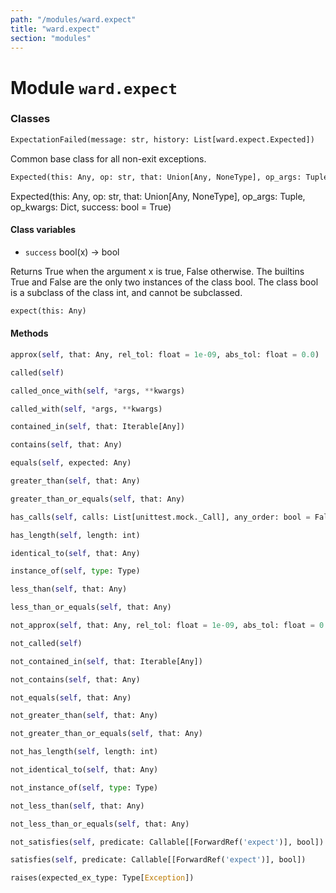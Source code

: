 ```yaml
---
path: "/modules/ward.expect"
title: "ward.expect"
section: "modules"
---
```


Module `ward.expect`
==================

### Classes

```python
ExpectationFailed(message: str, history: List[ward.expect.Expected])
```
Common base class for all non-exit exceptions.

```python
Expected(this: Any, op: str, that: Union[Any, NoneType], op_args: Tuple, op_kwargs: Dict, success: bool = True)
```
Expected(this: Any, op: str, that: Union[Any, NoneType], op_args: Tuple, op_kwargs: Dict, success: bool = True)

#### Class variables

* `success` bool(x) -> bool

Returns True when the argument x is true, False otherwise.
The builtins True and False are the only two instances of the class bool.
The class bool is a subclass of the class int, and cannot be subclassed.

```python
expect(this: Any)
```

#### Methods

```python
approx(self, that: Any, rel_tol: float = 1e-09, abs_tol: float = 0.0)
```

```python
called(self)
```

```python
called_once_with(self, *args, **kwargs)
```

```python
called_with(self, *args, **kwargs)
```

```python
contained_in(self, that: Iterable[Any])
```

```python
contains(self, that: Any)
```

```python
equals(self, expected: Any)
```

```python
greater_than(self, that: Any)
```

```python
greater_than_or_equals(self, that: Any)
```

```python
has_calls(self, calls: List[unittest.mock._Call], any_order: bool = False)
```

```python
has_length(self, length: int)
```

```python
identical_to(self, that: Any)
```

```python
instance_of(self, type: Type)
```

```python
less_than(self, that: Any)
```

```python
less_than_or_equals(self, that: Any)
```

```python
not_approx(self, that: Any, rel_tol: float = 1e-09, abs_tol: float = 0.0)
```

```python
not_called(self)
```

```python
not_contained_in(self, that: Iterable[Any])
```

```python
not_contains(self, that: Any)
```

```python
not_equals(self, that: Any)
```

```python
not_greater_than(self, that: Any)
```

```python
not_greater_than_or_equals(self, that: Any)
```

```python
not_has_length(self, length: int)
```

```python
not_identical_to(self, that: Any)
```

```python
not_instance_of(self, type: Type)
```

```python
not_less_than(self, that: Any)
```

```python
not_less_than_or_equals(self, that: Any)
```

```python
not_satisfies(self, predicate: Callable[[ForwardRef('expect')], bool])
```

```python
satisfies(self, predicate: Callable[[ForwardRef('expect')], bool])
```

```python
raises(expected_ex_type: Type[Exception])
```